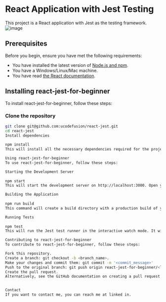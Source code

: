  
# React Application with Jest Testing

This project is a React application with Jest as the testing framework.
![image](https://github.com/ucodefusion/react-jest-for-beginner/assets/655131/4b870545-453b-4de0-a564-4b2a5c9c2ede)

## Prerequisites

Before you begin, ensure you have met the following requirements:
- You have installed the latest version of [Node.js and npm](https://nodejs.org/).
- You have a Windows/Linux/Mac machine.
- You have read [the React documentation](https://reactjs.org/docs/getting-started.html).

## Installing react-jest-for-beginner


To install react-jest-for-beginner, follow these steps:

### Clone the repository

```bash
git clone git@github.com:ucodefusion/react-jest.git
cd react-jest
Install dependencies
 
npm install
This will install all the necessary dependencies required for the project to run.

Using react-jest-for-beginner
To use react-jest-for-beginner, follow these steps:

Starting the Development Server
 
npm start
This will start the development server on http://localhost:3000. Open your browser and navigate to this address to view the application.

Building the Application
 
npm run build
This command will create a build directory with a production build of your app. You can deploy this build to any static hosting service or server.

Running Tests
 
npm test
This will run the Jest test runner in the interactive watch mode. It will execute any tests you have written in the __tests__ directories.

Contributing to react-jest-for-beginner
To contribute to react-jest-for-beginner, follow these steps:

Fork this repository.
Create a branch: git checkout -b <branch_name>.
Make your changes and commit them: git commit -m '<commit_message>'
Push to the original branch: git push origin react-jest-for-beginner/<location>
Create the pull request.
Alternatively, see the GitHub documentation on creating a pull request.

 
Contact
If you want to contact me, you can reach me at linked in.
